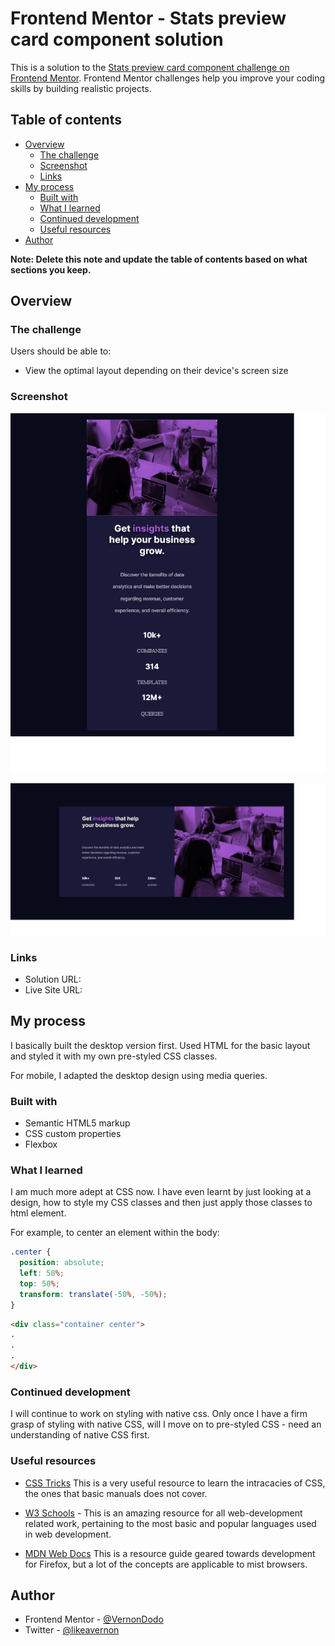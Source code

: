 # Frontend Mentor - Stats preview card component solution

This is a solution to the [Stats preview card component challenge on Frontend Mentor](https://www.frontendmentor.io/challenges/stats-preview-card-component-8JqbgoU62). Frontend Mentor challenges help you improve your coding skills by building realistic projects.

## Table of contents

- [Overview](#overview)
  - [The challenge](#the-challenge)
  - [Screenshot](#screenshot)
  - [Links](#links)
- [My process](#my-process)
  - [Built with](#built-with)
  - [What I learned](#what-i-learned)
  - [Continued development](#continued-development)
  - [Useful resources](#useful-resources)
- [Author](#author)


**Note: Delete this note and update the table of contents based on what sections you keep.**

## Overview

### The challenge

Users should be able to:

- View the optimal layout depending on their device's screen size

### Screenshot

![Mobile](images/Screenshot_FrontendMentor_Stats_preview_card_component-Mobile.png)

![Desktop](images/Screenshot_FrontendMentor_Stats_preview_card_component-Desktop.png)



### Links

- Solution URL: [](https://github.com/VernonDodo/stats-preview-card-component)
- Live Site URL: [](https://stats-preview-card-component-3gd7975wx-vernondodo.vercel.app/)

## My process

I basically built the desktop version first. Used HTML for the basic layout and styled it with my own pre-styled CSS classes.

For mobile, I adapted the desktop design using media queries.

### Built with

- Semantic HTML5 markup
- CSS custom properties
- Flexbox

### What I learned

I am much more adept at CSS now. I have even learnt by just looking at a design, how to style my CSS classes and then just apply those classes to html element.

For example, to center an element within the body:

```css
.center {
  position: absolute;
  left: 50%;
  top: 50%;
  transform: translate(-50%, -50%);
}
```
```html
<div class="container center">
.
.
.
</div>
```

### Continued development

I will continue to work on styling with native css. Only once I have a firm grasp of styling with native CSS, will I move on to pre-styled CSS - need an understanding of native CSS first.


### Useful resources

- [CSS Tricks](https://css-tricks.com/)
This is a very useful resource to learn the intracacies of CSS, the ones that basic manuals does not cover.

- [W3 Schools](https://www.w3schools.com/) - This is an amazing resource for all web-development related work, pertaining to the most basic and popular languages used in web development.

- [MDN Web Docs](https://developer.mozilla.org/en-US/docs/Web/Guide)
This is a resource guide geared towards development for Firefox, but a lot of the concepts are applicable to mist browsers.



## Author


- Frontend Mentor - [@VernonDodo](https://www.frontendmentor.io/profile/VernonDodo)
- Twitter - [@likeavernon](https://www.twitter.com/yourusername)
